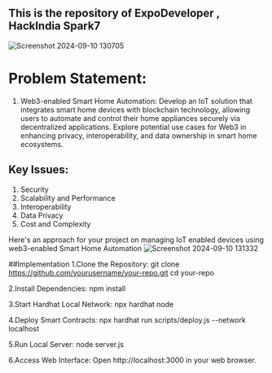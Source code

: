 ## This is the repository of ExpoDeveloper , HackIndia Spark7

![Screenshot 2024-09-10 130705](https://github.com/user-attachments/assets/78bccfbd-577c-41bb-9ab5-206787994006)

# Problem Statement:
1.	Web3-enabled Smart Home Automation: Develop an IoT solution that integrates smart home devices with blockchain technology, allowing users to automate and control their home appliances securely via decentralized applications. Explore potential use cases for Web3 in enhancing privacy, interoperability, and data ownership in smart home ecosystems.

## Key Issues: 
1. Security
2. Scalability and Performance
3. Interoperability
4. Data Privacy
5. Cost and Complexity

Here's an approach for your project on managing IoT enabled devices using web3-enabled Smart Home Automation
![Screenshot 2024-09-10 131332](https://github.com/user-attachments/assets/fcb82a05-9f1b-4c35-abb4-b161cb448b28)

##Implementation
1.Clone the Repository:
  git clone https://github.com/yourusername/your-repo.git
  cd your-repo
  
2.Install Dependencies:
npm install

3.Start Hardhat Local Network:
npx hardhat node

4.Deploy Smart Contracts:
npx hardhat run scripts/deploy.js --network localhost

5.Run Local Server:
node server.js

6.Access Web Interface:
Open http://localhost:3000 in your web browser.



   
